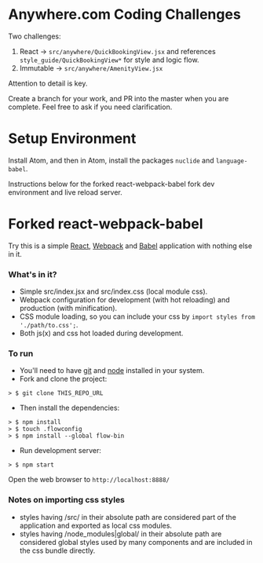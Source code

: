 # Anywhere.com Coding Challenges

Two challenges:

1. React     -> `src/anywhere/QuickBookingView.jsx` and references `style_guide/QuickBookingView*` for style and logic flow.
2. Immutable -> `src/anywhere/AmenityView.jsx`

Attention to detail is key.

Create a branch for your work, and PR into the master when you are complete. Feel free to ask if you need clarification.


# Setup Environment

Install Atom, and then in Atom, install the packages `nuclide` and `language-babel`.

Instructions below for the forked react-webpack-babel fork dev environment and live reload server.


# Forked react-webpack-babel

Try this is a simple [React](https://facebook.github.io/react/), [Webpack](http://webpack.github.io/) and [Babel](https://babeljs.io/) application with nothing else in it.

### What's in it?

* Simple src/index.jsx and src/index.css (local module css).
* Webpack configuration for development (with hot reloading) and production (with minification).
* CSS module loading, so you can include your css by ```import styles from './path/to.css';```.
* Both js(x) and css hot loaded during development.

### To run

* You'll need to have [git](https://git-scm.com/) and [node](https://nodejs.org/en/) installed in your system.
* Fork and clone the project:

```
> $ git clone THIS_REPO_URL
```

* Then install the dependencies:

```
> $ npm install
> $ touch .flowconfig
> $ npm install --global flow-bin

```

* Run development server:

```
> $ npm start
```

Open the web browser to `http://localhost:8888/`
 
 
### Notes on importing css styles
* styles having /src/ in their absolute path are considered part of the application and exported as local css modules.
* styles having /node_modules|global/ in their absolute path are considered global styles used by many components and are included in the css bundle directly.
 
